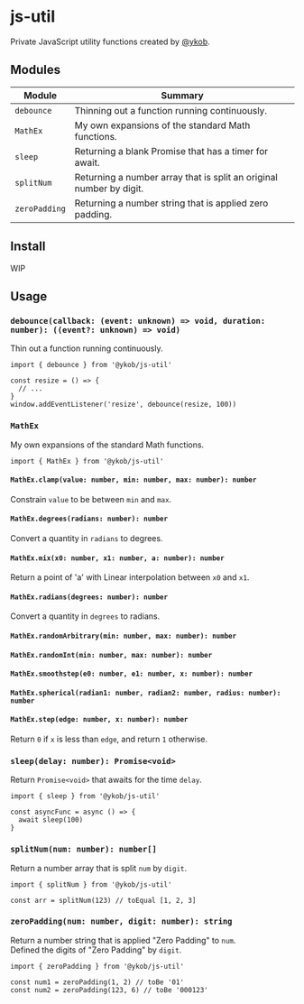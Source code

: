 # js-util

Private JavaScript utility functions created by [@ykob](https://github.com/ykob).

## Modules

| Module        | Summary                                                             |
| ------------- | ------------------------------------------------------------------- |
| `debounce`    | Thinning out a function running continuously.                       |
| `MathEx`      | My own expansions of the standard Math functions.                   |
| `sleep`       | Returning a blank Promise that has a timer for await.               |
| `splitNum`    | Returning a number array that is split an original number by digit. |
| `zeroPadding` | Returning a number string that is applied zero padding.             |

## Install

WIP

## Usage

### `debounce(callback: (event: unknown) => void, duration: number): ((event?: unknown) => void)`

Thin out a function running continuously.

```
import { debounce } from '@ykob/js-util'

const resize = () => {
  // ...
}
window.addEventListener('resize', debounce(resize, 100))
```

### `MathEx`

My own expansions of the standard Math functions.

```
import { MathEx } from '@ykob/js-util'
```

#### `MathEx.clamp(value: number, min: number, max: number): number`

Constrain `value` to be between `min` and `max`.

#### `MathEx.degrees(radians: number): number`

Convert a quantity in `radians` to degrees.

#### `MathEx.mix(x0: number, x1: number, a: number): number`

Return a point of 'a' with Linear interpolation between `x0` and `x1`.

#### `MathEx.radians(degrees: number): number`

Convert a quantity in `degrees` to radians.

#### `MathEx.randomArbitrary(min: number, max: number): number`

#### `MathEx.randomInt(min: number, max: number): number`

#### `MathEx.smoothstep(e0: number, e1: number, x: number): number`

#### `MathEx.spherical(radian1: number, radian2: number, radius: number): number`

#### `MathEx.step(edge: number, x: number): number`

Return `0` if `x` is less than `edge`, and return `1` otherwise.

### `sleep(delay: number): Promise<void>`

Return `Promise<void>` that awaits for the time `delay`.

```
import { sleep } from '@ykob/js-util'

const asyncFunc = async () => {
  await sleep(100)
}
```

### `splitNum(num: number): number[]`

Return a number array that is split `num` by `digit`.

```
import { splitNum } from '@ykob/js-util'

const arr = splitNum(123) // toEqual [1, 2, 3]
```

### `zeroPadding(num: number, digit: number): string`

Return a number string that is applied "Zero Padding" to `num`.  
Defined the digits of "Zero Padding" by `digit`.

```
import { zeroPadding } from '@ykob/js-util'

const num1 = zeroPadding(1, 2) // toBe '01'
const num2 = zeroPadding(123, 6) // toBe '000123'
```
